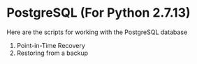 # PostgreSQL (For Python 2.7.13)
Here are the scripts for working with the PostgreSQL database
1. Point-in-Time Recovery
2. Restoring from a backup
